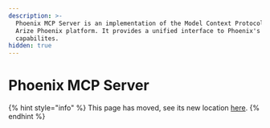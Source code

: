 ```yaml
---
description: >-
  Phoenix MCP Server is an implementation of the Model Context Protocol for the
  Arize Phoenix platform. It provides a unified interface to Phoenix's
  capabilites.
hidden: true
---
```


# Phoenix MCP Server

{% hint style="info" %}
This page has moved, see its new location [here](https://docs.arize.com/phoenix/integrations/model-context-protocol/phoenix-mcp-server).
{% endhint %}
